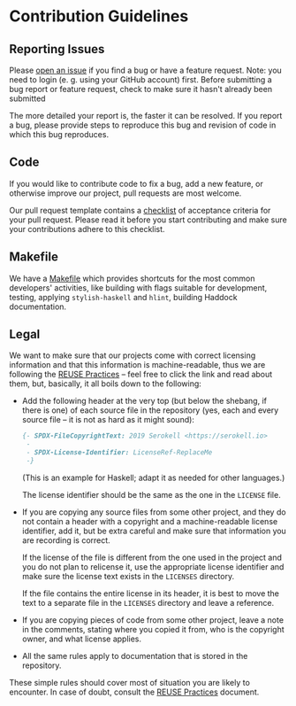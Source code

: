 <!--
   - SPDX-FileCopyrightText: 2019 Serokell <https://serokell.io>
   -
   - SPDX-License-Identifier: Unlicense
   -->

# Contribution Guidelines

## Reporting Issues

[//]: # (Add proper project)
[//]: # (Can be a github link)
Please [open an issue](https://issues.serokell.io/newIssue?project=KEK)
if you find a bug or have a feature request.
Note: you need to login (e. g. using your GitHub account) first.
Before submitting a bug report or feature request, check to make sure it hasn't already been submitted

The more detailed your report is, the faster it can be resolved.
If you report a bug, please provide steps to reproduce this bug and revision of code in which this bug reproduces.


## Code

If you would like to contribute code to fix a bug, add a new feature, or
otherwise improve our project, pull requests are most welcome.

Our pull request template contains a [checklist](./pull_request_template.md#white_check_mark-checklist-for-your-pull-request) of acceptance criteria for your pull request.
Please read it before you start contributing and make sure your contributions adhere to this checklist.


[//]: # (Describe some useful for developers things present in this repository)
[//]: # (For example, you can have a Makefile)
## Makefile

We have a [Makefile](/Makefile) which provides shortcuts for the most
common developers' activities, like building with flags suitable for
development, testing, applying `stylish-haskell` and `hlint`, building
Haddock documentation.


## Legal

We want to make sure that our projects come with correct licensing information
and that this information is machine-readable, thus we are following the
[REUSE Practices][reuse] – feel free to click the link and read about them,
but, basically, it all boils down to the following:

  * Add the following header at the very top (but below the shebang, if there
    is one) of each source file in the repository (yes, each and every source
    file – it is not as hard as it might sound):

    ```haskell
    {- SPDX-FileCopyrightText: 2019 Serokell <https://serokell.io>
     -
     - SPDX-License-Identifier: LicenseRef-ReplaceMe
     -}
    ```

    (This is an example for Haskell; adapt it as needed for other languages.)

    The license identifier should be the same as the one in the `LICENSE` file.

  * If you are copying any source files from some other project, and they do not
    contain a header with a copyright and a machine-readable license identifier,
    add it, but be extra careful and make sure that information you are recording
    is correct.

    If the license of the file is different from the one used in the project and
    you do not plan to relicense it, use the appropriate license identifier and
    make sure the license text exists in the `LICENSES` directory.

    If the file contains the entire license in its header, it is best to move the
    text to a separate file in the `LICENSES` directory and leave a reference.

  * If you are copying pieces of code from some other project, leave a note in the
    comments, stating where you copied it from, who is the copyright owner, and
    what license applies.

  * All the same rules apply to documentation that is stored in the repository.

These simple rules should cover most of situation you are likely to encounter.
In case of doubt, consult the [REUSE Practices][reuse] document.

[reuse]: https://reuse.software/spec/
